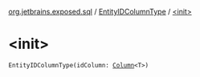 [org.jetbrains.exposed.sql](../index.md) / [EntityIDColumnType](index.md) / [&lt;init&gt;](.)

# &lt;init&gt;

`EntityIDColumnType(idColumn: `[`Column`](../-column/index.md)`<T>)`